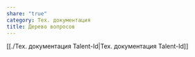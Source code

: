 ```yaml
---
share: "true"
category: Тех. документация
title: Дерево вопросов
---
```


[[./Тех.  документация Talent-Id|Тех.  документация Talent-Id]]
